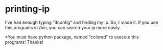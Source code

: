 # printing-ip

I've had enough typing "ifconfig" and finding my ip. So, I made it.
If you use this programs in /bin, you can search your ip more easily.

*You must have python package, named "colored" to execute this programs! 
Thanks!
